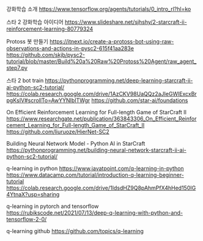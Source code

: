 강화학습 소개
https://www.tensorflow.org/agents/tutorials/0_intro_rl?hl=ko

스타 2 강화학습 아이디어
https://www.slideshare.net/sjhshy/2-starcraft-ii-reinforcement-learning-80779324

Protoss 봇 만들기
https://itnext.io/create-a-protoss-bot-using-raw-observations-and-actions-in-pysc2-615f41aa283e
https://github.com/skjb/pysc2-tutorial/blob/master/Build%20a%20Raw%20Protoss%20Agent/raw_agent_step7.py

스타 2 bot train
https://pythonprogramming.net/deep-learning-starcraft-ii-ai-python-sc2-tutorial/
https://colab.research.google.com/drive/1AzCKV98UaQQz2aJIeGWlExcxBrpgKsIV#scrollTo=AwYYNIbITWgr
https://github.com/star-ai/foundations

On Efficient Reinforcement Learning for Full-length Game of StarCraft II
https://www.researchgate.net/publication/363843306_On_Efficient_Reinforcement_Learning_for_Full-length_Game_of_StarCraft_II
https://github.com/liuruoze/HierNet-SC2

Building Neural Network Model - Python AI in StarCraft
https://pythonprogramming.net/building-neural-network-starcraft-ii-ai-python-sc2-tutorial/

q-learning in python
https://www.javatpoint.com/q-learning-in-python
https://www.datacamp.com/tutorial/introduction-q-learning-beginner-tutorial
https://colab.research.google.com/drive/1IdsdHZ9Q8pAhmPfX4hHed150IG4YtnaX?usp=sharing

q-learning in pytorch and tensorflow
https://rubikscode.net/2021/07/13/deep-q-learning-with-python-and-tensorflow-2-0/

q-learning github
https://github.com/topics/q-learning